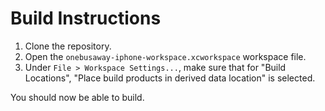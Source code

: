 # Build Instructions

1. Clone the repository.
1. Open the `onebusaway-iphone-workspace.xcworkspace` workspace file.
1. Under `File > Workspace Settings...`, make sure that for "Build Locations", "Place build products in derived data location" is selected.

You should now be able to build.
